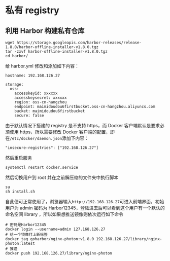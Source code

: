 # 私有 registry
## 利用 Harbor 构建私有仓库

```
wget https://storage.googleapis.com/harbor-releases/release-1.8.0/harbor-offline-installer-v1.8.0.tgz
tar -zxvf harbor-offline-installer-v1.8.0.tgz
cd harbor/
```

给 harbor.yml 修改和添加如下内容：

```
hostname: 192.168.126.27

storage:
  oss:
    accesskeyid: xxxxxx
    accesskeysecret: xxxxxx
    region: oss-cn-hangzhou
    endpoint: maimidoudou6firstbucket.oss-cn-hangzhou.aliyuncs.com
    bucket: maimidoudou6firstbucket
    secure: false
```

由于默认情况下搭建的 registry 是不支持 https，而 Docker 客户端默认是要求必须使用 https，所以需要修改 Docker 客户端的配置，即在`/etc/docker/daemon.json`添加下内容：

```
"insecure-registries": ["192.168.126.27"]
```

然后重启服务

```
systemctl restart docker.service
```

然后切换用户到 root 并在之前解压缩的文件夹中执行脚本

```
su
sh install.sh
```

自此便可正常使用了，浏览器输入`http://192.168.126.27`可进入前端界面，初始用户为 admin 密码为 Harbor12345，登陆进去后可以看到这个用户有一个默认的命名空间 library ，所以如果想推送镜像则依次运行如下命令

```
# 密码是Harbor12345
docker login --username=admin 127.168.126.27
# 给一个镜像打上新标签
docker tag goharbor/nginx-photon:v1.8.0 192.168.126.27/library/nginx-photon:latest
# 推送
docker push 192.168.126.27/library/nginx-photon
```
